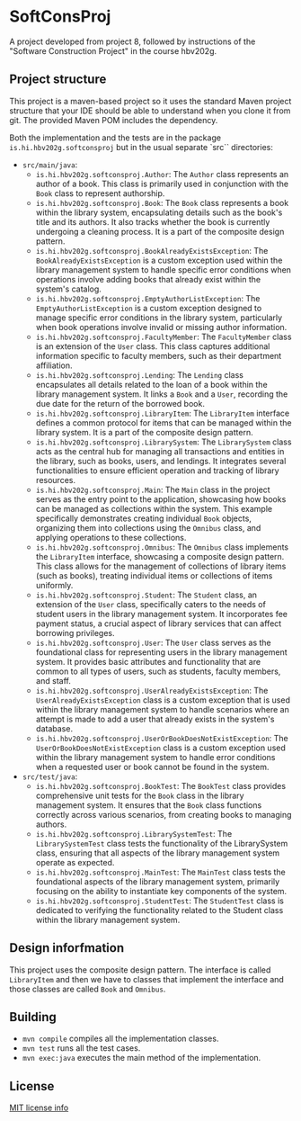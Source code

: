 # SoftConsProj
A project developed from project 8, followed by instructions of the "Software Construction Project" in the course hbv202g. 

## Project structure
This project is a maven-based project so it uses the standard Maven project structure that your IDE should be able to understand when you clone it from git. The provided Maven POM includes the dependency.

Both the implementation and the tests are in the package `is.hi.hbv202g.softconsproj` but in the usual separate `src`` directories:

- `src/main/java`:
    - `is.hi.hbv202g.softconsproj.Author`: The `Author` class represents an author of a book. This class is primarily used in conjunction with the `Book` class to represent authorship. 
    - `is.hi.hbv202g.softconsproj.Book`: The `Book` class represents a book within the library system, encapsulating details such as the book's title and its authors. It also tracks whether the book is currently undergoing a cleaning process. It is a part of the composite design pattern.
    - `is.hi.hbv202g.softconsproj.BookAlreadyExistsException`: The `BookAlreadyExistsException` is a custom exception used within the library management system to handle specific error conditions when operations involve adding books that already exist within the system's catalog.
    - `is.hi.hbv202g.softconsproj.EmptyAuthorListException`: The `EmptyAuthorListException` is a custom exception designed to manage specific error conditions in the library system, particularly when book operations involve invalid or missing author information.
    - `is.hi.hbv202g.softconsproj.FacultyMember`: The `FacultyMember` class is an extension of the `User` class. This class captures additional information specific to faculty members, such as their department affiliation.
    - `is.hi.hbv202g.softconsproj.Lending`: The `Lending` class encapsulates all details related to the loan of a book within the library management system. It links a `Book` and a `User`, recording the due date for the return of the borrowed book.
    - `is.hi.hbv202g.softconsproj.LibraryItem`: The `LibraryItem` interface defines a common protocol for items that can be managed within the library system. It is a part of the composite design pattern.
    - `is.hi.hbv202g.softconsproj.LibrarySystem`: The `LibrarySystem` class acts as the central hub for managing all transactions and entities in the library, such as books, users, and lendings. It integrates several functionalities to ensure efficient operation and tracking of library resources.
    - `is.hi.hbv202g.softconsproj.Main`: The `Main` class in the project serves as the entry point to the application, showcasing how books can be managed as collections within the system. This example specifically demonstrates creating individual `Book` objects, organizing them into collections using the `Omnibus` class, and applying operations to these collections.
    - `is.hi.hbv202g.softconsproj.Omnibus`: The `Omnibus` class implements the `LibraryItem` interface, showcasing a composite design pattern. This class allows for the management of collections of library items (such as books), treating individual items or collections of items uniformly.
    - `is.hi.hbv202g.softconsproj.Student`: The `Student` class, an extension of the `User` class, specifically caters to the needs of student users in the library management system. It incorporates fee payment status, a crucial aspect of library services that can affect borrowing privileges.
    - `is.hi.hbv202g.softconsproj.User`: The `User` class serves as the foundational class for representing users in the library management system. It provides basic attributes and functionality that are common to all types of users, such as students, faculty members, and staff. 
    - `is.hi.hbv202g.softconsproj.UserAlreadyExistsException`: The `UserAlreadyExistsException` class is a custom exception that is used within the library management system to handle scenarios where an attempt is made to add a user that already exists in the system's database. 
    - `is.hi.hbv202g.softconsproj.UserOrBookDoesNotExistException`: The `UserOrBookDoesNotExistException` class is a custom exception used within the library management system to handle error conditions when a requested user or book cannot be found in the system. 
- `src/test/java`:
    - `is.hi.hbv202g.softconsproj.BookTest`: The `BookTest` class provides comprehensive unit tests for the `Book` class in the library management system. It ensures that the `Book` class functions correctly across various scenarios, from creating books to managing authors. 
    - `is.hi.hbv202g.softconsproj.LibrarySystemTest`: The `LibrarySystemTest` class tests the functionality of the LibrarySystem class, ensuring that all aspects of the library management system operate as expected. 
    - `is.hi.hbv202g.softconsproj.MainTest`: The `MainTest` class tests the foundational aspects of the library management system, primarily focusing on the ability to instantiate key components of the system.
    - `is.hi.hbv202g.softconsproj.StudentTest`: The `StudentTest` class is dedicated to verifying the functionality related to the Student class within the library management system.

## Design inforfmation
This project uses the composite design pattern. The interface is called `LibraryItem` and then we have to classes that implement the interface and those classes are called `Book` and `Omnibus`.


## Building
- `mvn compile` compiles all the implementation classes.
- `mvn test` runs all the test cases.
- `mvn exec:java` executes the main method of the implementation.

## License

[MIT license info](LICENSE)


